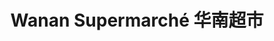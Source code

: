 ---
title: "Wanan Supermarché 华南超市"
url: /creteil/wanan-supermarche-hua-nan-chao-shi/
shop: supermarché
---